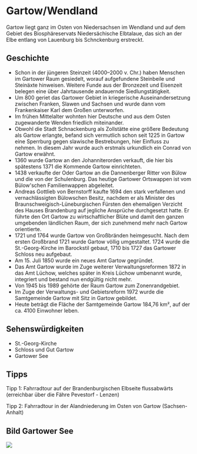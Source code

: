 # Gartow/Wendland

Gartow liegt ganz im Osten von Niedersachsen im Wendland und auf dem Gebiet des Biosphäreservats Niedersächische Elbtalaue, das sich an der Elbe entlang von Lauenburg bis Schnckenburg erstreckt.

## Geschichte

* Schon in der jüngeren Steinzeit (4000–2000 v. Chr.) haben Menschen im Gartower Raum gesiedelt, worauf aufgefundene Steinbeile und Steinäxte hinweisen. Weitere Funde aus der Bronzezeit und Eisenzeit belegen eine über Jahrtausende andauernde Siedlungstätigkeit.
* Um 800 geriet das Gartower Gebiet in kriegerische Auseinandersetzung zwischen Franken, Slawen und Sachsen und wurde dann vom Frankenkaiser Karl dem Großen unterworfen.
* Im frühen Mittelalter wohnten hier Deutsche und aus dem Osten zugewanderte Wenden friedlich miteinander.
* Obwohl die Stadt Schnackenburg als Zollstätte eine größere Bedeutung als Gartow erlangte, befand sich vermutlich schon seit 1225 in Gartow eine Sperrburg gegen slawische Bestrebungen, hier Einfluss zu nehmen. In diesem Jahr wurde auch erstmals urkundlich ein Conrad von Gartow erwähnt.
* 1360 wurde Gartow an den Johanniterorden verkauft, die hier bis spätestens 1371 die Kommende Gartow einrichteten. 
* 1438 verkaufte der Oder Gartow an die Dannenberger Ritter von Bülow und die von der Schulenburg. Das heutige Gartower Ortswappen ist vom Bülow'schen Familienwappen abgeleitet.
* Andreas Gottlieb von Bernstorff kaufte 1694 den stark verfallenen und vernachlässigten Bülowschen Besitz, nachdem er als Minister des Braunschweigisch-Lüneburgischen Fürsten den ehemaligen Verzicht des Hauses Brandenburg auf jegliche Ansprüche durchgesetzt hatte. Er führte den Ort Gartow zu wirtschaftlicher Blüte und damit den ganzen umgebenden ländlichen Raum, der sich zunehmend mehr nach Gartow orientierte.
* 1721 und 1764 wurde Gartow von Großbränden heimgesucht. Nach dem ersten Großbrand 1721 wurde Gartow völlig umgestaltet. 1724 wurde die St.-Georg-Kirche im Barockstil gebaut, 1710 bis 1727 das Gartower Schloss neu aufgebaut.
* Am 15. Juli 1850 wurde ein neues Amt Gartow gegründet. 
* Das Amt Gartow wurde im Zuge weiterer Verwaltungsreformen 1872 in das Amt Lüchow, welches später in Kreis Lüchow umbenannt wurde, integriert und bestand nun endgültig nicht mehr. 
* Von 1945 bis 1989 gehörte der Raum Gartow zum Zonenrandgebiet. 
* Im Zuge der Verwaltungs- und Gebietsreform 1972 wurde die Samtgemeinde Gartow mit Sitz in Gartow gebildet.
* Heute beträgt die Fläche der Samtgemeinde Gartow 184,76 km², auf der ca. 4100 Einwohner leben.

## Sehenswürdigkeiten

* St.-Georg-Kirche
* Schloss und Gut Gartow
* Gartower See

## Tipps

Tipp 1: Fahrradtour auf der Brandenburgischen Elbseite flussabwärts (erreichbar über die Fähre Pevestorf - Lenzen)

Tipp 2: Fahrradtour in der Alandniederung im Osten von Gartow (Sachsen-Anhalt) 

## Bild Gartower See

<img src="https://de.wikipedia.org/wiki/Gartow#/media/Datei:Gartower_See_2011-08-02.jpg"/>

